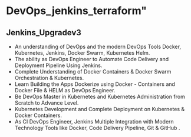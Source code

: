 # DevOps_jenkins_terraform" 
## Jenkins_Upgradev3


- An understanding of DevOps and the modern DevOps Tools Docker, Kubernetes, Jenkins, Docker Swarm, Kubernetes Helm.
- The ability as DevOps Engineer to Automate Code Delivery and Deployment Pipeline Using Jenkins.
- Complete Understanding of Docker Containers & Docker Swarm Orchestration & Kubernetes.
- Learn Building the Apps Dockerize using Docker - Containers and Docker File & HELM as DevOps Engineer.
- Be DevOps Master in Kubernetes and Kubernetes Administration from Scratch to Advance Level.
- Kubernetes Development and Complete Deployment on Kubernetes & Docker Containers.
- As CI DevOps Engineer, Jenkins Multiple Integration with Modern Technology Tools like Docker, Code Delivery Pipeline, Git & GitHub .